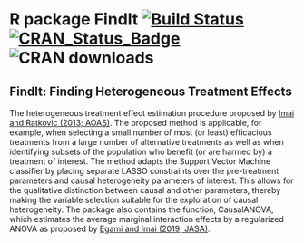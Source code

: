 # R package FindIt [![Build Status](https://travis-ci.org/kosukeimai/FindIt.svg?branch=master)](https://travis-ci.org/kosukeimai/FindIt)  [![CRAN_Status_Badge](http://www.r-pkg.org/badges/version/FindIt)](https://cran.r-project.org/package=FindIt) ![CRAN downloads](http://cranlogs.r-pkg.org/badges/grand-total/FindIt)

## FindIt: Finding Heterogeneous Treatment Effects

The heterogeneous treatment effect estimation procedure proposed by [Imai and Ratkovic (2013; AOAS)](https://doi.org/10.1214/12-AOAS593). The proposed method is applicable, for example, when selecting a small number of most (or least) efficacious treatments from a large number of alternative treatments as well as when identifying subsets of the population who benefit (or are harmed by) a treatment of interest. The method adapts the Support Vector Machine classifier by placing separate LASSO constraints over the pre-treatment parameters and causal heterogeneity parameters of interest. This allows for the qualitative distinction between causal and other parameters, thereby making the variable selection suitable for the exploration of causal heterogeneity. The package also contains the function, CausalANOVA, which estimates the average marginal interaction effects by a regularized ANOVA as proposed by [Egami and Imai (2019; JASA)](http://imai.fas.harvard.edu/research/int.html). 
